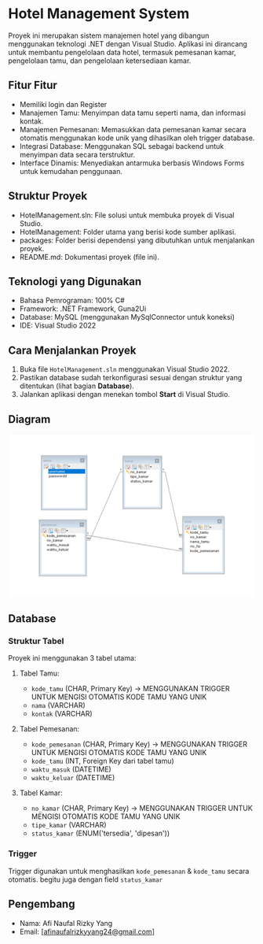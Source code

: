 # Hotel Management System

Proyek ini merupakan sistem manajemen hotel yang dibangun menggunakan teknologi .NET dengan Visual Studio. Aplikasi ini dirancang untuk membantu pengelolaan data hotel, termasuk pemesanan kamar, pengelolaan tamu, dan pengelolaan ketersediaan kamar.

## Fitur Fitur
- Memiliki login dan Register
- Manajemen Tamu: Menyimpan data tamu seperti nama, dan informasi kontak.
- Manajemen Pemesanan: Memasukkan data pemesanan kamar secara otomatis menggunakan kode unik yang dihasilkan oleh trigger database.
- Integrasi Database: Menggunakan SQL sebagai backend untuk menyimpan data secara terstruktur.
- Interface Dinamis: Menyediakan antarmuka berbasis Windows Forms untuk kemudahan penggunaan.

## Struktur Proyek
- HotelManagement.sln: File solusi untuk membuka proyek di Visual Studio.
- HotelManagement: Folder utama yang berisi kode sumber aplikasi.
- packages: Folder berisi dependensi yang dibutuhkan untuk menjalankan proyek.
- README.md: Dokumentasi proyek (file ini).

## Teknologi yang Digunakan
- Bahasa Pemrograman: 100% C#
- Framework: .NET Framework, Guna2Ui
- Database: MySQL (menggunakan MySqlConnector untuk koneksi)
- IDE: Visual Studio 2022

## Cara Menjalankan Proyek
1. Buka file `HotelManagement.sln` menggunakan Visual Studio 2022.
2. Pastikan database sudah terkonfigurasi sesuai dengan struktur yang ditentukan (lihat bagian **Database**).
3. Jalankan aplikasi dengan menekan tombol **Start** di Visual Studio.

## Diagram
![ERD](https://github.com/aafiii-v/Afi-Naufal-Rizky-Yang/blob/master/HotelManagement/Resources/Screenshot%202024-11-30%20172724.png)

## Database
### Struktur Tabel
Proyek ini menggunakan 3 tabel utama:
1. Tabel Tamu:
   - `kode_tamu` (CHAR, Primary Key) -> MENGGUNAKAN TRIGGER UNTUK MENGISI OTOMATIS KODE TAMU YANG UNIK
   - `nama` (VARCHAR)
   - `kontak` (VARCHAR)

2. Tabel Pemesanan:
   - `kode_pemesanan` (CHAR, Primary Key) -> MENGGUNAKAN TRIGGER UNTUK MENGISI OTOMATIS KODE TAMU YANG UNIK
   - `kode_tamu` (INT, Foreign Key dari tabel tamu)
   - `waktu_masuk` (DATETIME)
   - `waktu_keluar` (DATETIME)
3. Tabel Kamar:
   - `no_kamar` (CHAR, Primary Key) -> MENGGUNAKAN TRIGGER UNTUK MENGISI OTOMATIS KODE TAMU YANG UNIK
   - `tipe_kamar` (VARCHAR)
   - `status_kamar` (ENUM('tersedia', 'dipesan'))

### Trigger
Trigger digunakan untuk menghasilkan `kode_pemesanan` & `kode_tamu` secara otomatis.
begitu juga dengan field `status_kamar`

## Pengembang
- Nama: Afi Naufal Rizky Yang
- Email: [afinaufalrizkyyang24@gmail.com]


